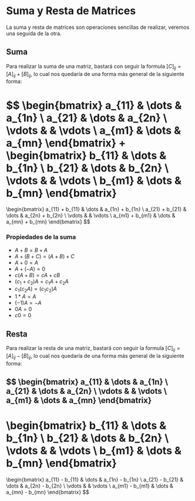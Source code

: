 # Suma y Resta de Matrices
La suma y resta de matrices son operaciones sencillas de realizar, veremos una seguida de la otra.

## Suma
Para realizar la suma de una matriz, bastará con seguir la formula $[C]_{ij} = [A]_{ij} + [B]_{ij}$, lo cual nos quedaría de una forma más general de la siguiente forma:

$$
\begin{bmatrix}
a_{11} & \dots & a_{1n} \\
a_{21} & \dots & a_{2n} \\
\vdots & & \vdots \\
a_{m1} & \dots & a_{mn}
\end{bmatrix}
+
\begin{bmatrix}
b_{11} & \dots & b_{1n} \\
b_{21} & \dots & b_{2n} \\
\vdots & & \vdots \\
b_{m1} & \dots & b_{mn}
\end{bmatrix}
=
\begin{bmatrix}
a_{11} + b_{11} & \dots & a_{1n} + b_{1n} \\
a_{21} + b_{21} & \dots & a_{2n} + b_{2n} \\
\vdots & & \vdots \\
a_{m1} + b_{m1} & \dots & a_{mn} + b_{mn}
\end{bmatrix}
$$

### Propiedades de la suma
- $A + B = B + A$
- $A + (B +C) = (A + B) + C$
- $A + 0 = A$
- $A + (-A) = 0$
- $c(A + B) = cA +cB$
- $(c_1 + c_2)A = c_1A + c_2A$
- $c_1(c_2A) = (c_1c_2)A$ 
- $1 * A = A$
- $(-1)A = -A$
- $0A = 0$
- $c0 = 0$

## Resta

Para realizar la resta de una matriz, bastará con seguir la formula $[C]_{ij} = [A]_{ij} - [B]_{ij}$, lo cual nos quedaría de una forma más general de la siguiente forma:

$$
\begin{bmatrix}
a_{11} & \dots & a_{1n} \\
a_{21} & \dots & a_{2n} \\
\vdots & & \vdots \\
a_{m1} & \dots & a_{mn}
\end{bmatrix}
-
\begin{bmatrix}
b_{11} & \dots & b_{1n} \\
b_{21} & \dots & b_{2n} \\
\vdots & & \vdots \\
b_{m1} & \dots & b_{mn}
\end{bmatrix}
=
\begin{bmatrix}
a_{11} - b_{11} & \dots & a_{1n} - b_{1n} \\
a_{21} - b_{21} & \dots & a_{2n} - b_{2n} \\
\vdots & & \vdots \\
a_{m1} - b_{m1} & \dots & a_{mn} - b_{mn}
\end{bmatrix}
$$